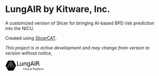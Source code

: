 LungAIR by Kitware, Inc.
================================

A customized version of Slicer for bringing AI-based BPD risk prediction into the NICU.

Created using [SlicerCAT](https://www.kitware.com/slicercat-creating-custom-applications-based-on-3d-slicer/).

_This project is in active development and may change from version to version without notice,_


![LungAIR by Kitware, Inc.](Applications/LungAIRApp/Resources/Images/LogoFull.png?raw=true)


